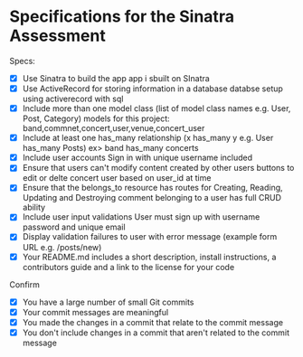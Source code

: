 # Specifications for the Sinatra Assessment

Specs:
- [x] Use Sinatra to build the app
        app i sbuilt on SInatra
- [x] Use ActiveRecord for storing information in a database
        databse setup using activerecord with sql
- [x] Include more than one model class (list of model class names e.g. User, Post, Category)
        models for this project: band,commnet,concert,user,venue,concert_user
- [x] Include at least one has_many relationship (x has_many y e.g. User has_many Posts)
        ex> band has_many concerts
- [x] Include user accounts
        Sign in with unique username included
- [x] Ensure that users can't modify content created by other users
        buttons to edit or delte concert user based on user_id at time
- [x] Ensure that the belongs_to resource has routes for Creating, Reading, Updating and Destroying
        comment belonging to a user has full CRUD ability
- [X] Include user input validations
        User must sign up with username password and unique email
- [x] Display validation failures to user with error message (example form URL e.g. /posts/new)
- [X] Your README.md includes a short description, install instructions, a contributors guide and a link to the license for your code

Confirm
- [x] You have a large number of small Git commits
- [x] Your commit messages are meaningful
- [x] You made the changes in a commit that relate to the commit message
- [x] You don't include changes in a commit that aren't related to the commit message
